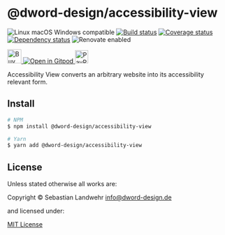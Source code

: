 <!-- TITLE/ -->
# @dword-design/accessibility-view
<!-- /TITLE -->

<!-- BADGES/ -->
![Linux macOS Windows compatible](https://img.shields.io/badge/os-linux%20%7C%C2%A0macos%20%7C%C2%A0windows-blue)
[![Build status](https://img.shields.io/github/workflow/status/dword-design/accessibility-view/build)](https://github.com/dword-design/accessibility-view/actions)
[![Coverage status](https://img.shields.io/coveralls/dword-design/accessibility-view)](https://coveralls.io/github/dword-design/accessibility-view)
[![Dependency status](https://img.shields.io/david/dword-design/accessibility-view)](https://david-dm.org/dword-design/accessibility-view)
![Renovate enabled](https://img.shields.io/badge/renovate-enabled-brightgreen)

<a href="https://www.buymeacoffee.com/dword">
  <img
    src="https://www.buymeacoffee.com/assets/img/guidelines/download-assets-sm-2.svg"
    alt="Buy Me a Coffee"
    height="32"
  >
</a><a href="https://gitpod.io/#https://github.com/dword-design/accessibility-view">
  <img src="https://gitpod.io/button/open-in-gitpod.svg" alt="Open in Gitpod">
</a>
<a href="https://paypal.me/SebastianLandwehr">
  <img
    src="https://upload.wikimedia.org/wikipedia/commons/b/b5/PayPal.svg"
    alt="PayPal"
    height="30"
  >
</a>
<!-- /BADGES -->

<!-- DESCRIPTION/ -->
Accessibility View converts an arbitrary website into its accessibility relevant form.
<!-- /DESCRIPTION -->

<!-- INSTALL/ -->
## Install

```bash
# NPM
$ npm install @dword-design/accessibility-view

# Yarn
$ yarn add @dword-design/accessibility-view
```
<!-- /INSTALL -->

<!-- LICENSE/ -->
## License

Unless stated otherwise all works are:

Copyright &copy; Sebastian Landwehr <info@dword-design.de>

and licensed under:

[MIT License](https://opensource.org/licenses/MIT)
<!-- /LICENSE -->
